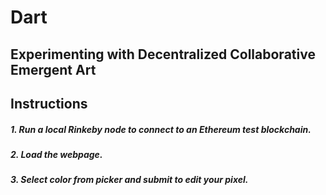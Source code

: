 # Dart
## Experimenting with Decentralized Collaborative Emergent Art


## Instructions
##### 1. Run a local Rinkeby node to connect to an Ethereum test blockchain.
##### 2. Load the webpage.
##### 3. Select color from picker and submit to edit your pixel.
